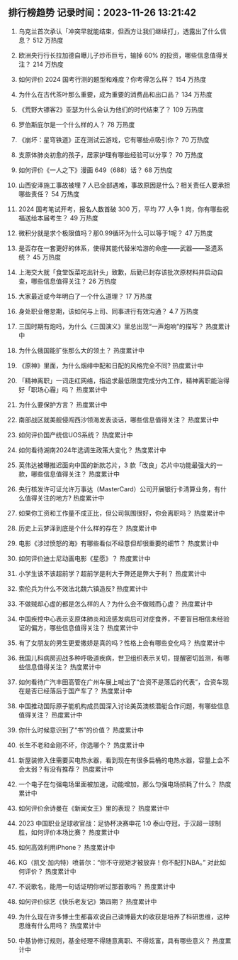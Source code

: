 
## 排行榜趋势 记录时间：2023-11-26 13:21:42
  
  1. 乌克兰首次承认「冲突早就能结束，但西方让我们继续打」，透露出了什么信息？ 512 万热度
    
  2. 欧洲央行行长拉加德自曝儿子炒币巨亏，输掉 60% 的投资，哪些信息值得关注？ 214 万热度
    
  3. 如何评价 2024 国考行测的题型和难度？你考得怎么样？ 154 万热度
    
  4. 为什么在古代茶叶那么重要，成为重要的消费品和出口品？ 134 万热度
    
  5. 《荒野大镖客2》亚瑟为什么会认为他们的时代结束了？ 109 万热度
    
  6. 罗伯斯庇尔是一个什么样的人？ 78 万热度
    
  7. 《崩坏：星穹铁道》正在测试云游戏，它有哪些点吸引你？ 70 万热度
    
  8. 支原体肺炎初愈的孩子，居家护理有哪些经验可以分享？ 70 万热度
    
  9. 如何评价《一人之下》漫画 649（688）话？ 68 万热度
    
  10. 山西安泽施工事故被埋 7 人已全部遇难，事故原因是什么？相关责任人要承担哪些责任？ 54 万热度
    
  11. 2024 国考笔试开考，报名人数首破 300 万，平均 77 人争 1 岗，你有哪些祝福送给本届考生？ 49 万热度
    
  12. 微积分就是求个极限值吗？那0.99循环为什么可以等于1呢？ 47 万热度
    
  13. 是否存在一套更好的体系，使得其能代替米哈游的命座——武器——圣遗系统？ 45 万热度
    
  14. 上海交大就「食堂饭菜吃出针头」致歉，后勤已封存该批次原材料并启动自查，哪些信息值得关注？ 26 万热度
    
  15. 大家最近或今年明白了一个什么道理？ 17 万热度
    
  16. 身处职业倦怠期，该如何与上司、同事进行有效沟通？ 4.7 万热度
    
  17. 三国时期有炮吗，为什么《三国演义》里总出现“一声炮响”的描写？ 热度累计中
    
  18. 为什么俄国能扩张那么大的领土？ 热度累计中
    
  19. 《原神》里面，为什么烟绯中配和日配的风格完全不同? 热度累计中
    
  20. 「精神离职」一词走红网络，指追求最低限度完成分内工作，精神离职能治得好「职场心霾」吗？ 热度累计中
    
  21. 为什么要保护方言？ 热度累计中
    
  22. 南部战区就美舰侵闯西沙领海发表谈话，哪些信息值得关注？ 热度累计中
    
  23. 如何评价国产统信UOS系统？ 热度累计中
    
  24. 如何看待湖南2024年选调生政策大变化？ 热度累计中
    
  25. 英伟达被曝推迟面向中国的新款芯片，3 款「改良」芯片中功能最强大的一款，哪些信息值得关注？ 热度累计中
    
  26. 央行核发许可证允许万事达（MasterCard）公司开展银行卡清算业务，有什么值得关注的地方? 热度累计中
    
  27. 如果你工资和工作量不成正比，但公司氛围很好，你会离职吗？ 热度累计中
    
  28. 历史上云梦泽到底是个什么样的存在？ 热度累计中
    
  29. 电影《涉过愤怒的海》有哪些看似不经意但却很重要的细节？ 热度累计中
    
  30. 如何评价迪士尼动画电影《星愿》？ 热度累计中
    
  31. 小学生该不该超前学？超前学是利大于弊还是弊大于利？ 热度累计中
    
  32. 索伦兵为什么不效法北魏六镇造反? 热度累计中
    
  33. 不做贼却心虚的都是怎么样的人？为什么会不做贼而心虚？ 热度累计中
    
  34. 中国疾控中心表示支原体肺炎和流感发病后可对症食养，不要盲目相信未经验证的偏方，哪些信息值得关注？ 热度累计中
    
  35. 有了女朋友的男生更爱撒娇是真的吗？性格上会有哪些变化吗？ 热度累计中
    
  36. 我国儿科病房迎战多种呼吸道疾病，世卫组织表示关切，提醒密切监测，有哪些信息值得关注？ 热度累计中
    
  37. 如何看待广汽丰田高管在广州车展上喊出了“合资不是落后的代表”，合资车现在是否已经落后于国产车了？ 热度累计中
    
  38. 中国推动国际原子能机构成员国深入讨论美英澳核潜艇合作问题，有哪些信息值得关注？ 热度累计中
    
  39. 你什么时候意识到了“书”的价值？ 热度累计中
    
  40. 长生不老和金刚不坏，你选哪个？ 热度累计中
    
  41. 新屋装修入住需要买电热水器，看到现在有很多扁桶的电热水器，容量上会不会太弱？有没有推荐？ 热度累计中
    
  42. 一个电子在匀强电场里面被加速，动能增加，那么匀强电场损耗了什么？ 热度累计中
    
  43. 如何评价佘诗曼在《新闻女王》里的表现？ 热度累计中
    
  44. 2023 中国职业足球收官战：足协杯决赛申花 1:0 泰山夺冠，于汉超一球制胜，如何评价本场比赛？ 热度累计中
    
  45. 如何高效利用iPhone？ 热度累计中
    
  46. KG（凯文·加内特）喷普尔：“你不守规矩才被放弃！你不配打NBA。” 对此如何评价？ 热度累计中
    
  47. 不说歌名，能用一句话证明你听过那首歌吗？ 热度累计中
    
  48. 如何评价综艺《快乐老友记》第四期？ 热度累计中
    
  49. 为什么现在许多博士生都喜欢说自己读博最大的收获是培养了科研思维，这种思维有什么用吗？ 热度累计中
    
  50. 中基协修订规则，基金经理不得随意离职、不得炫富，具有哪些意义？ 热度累计中
    
